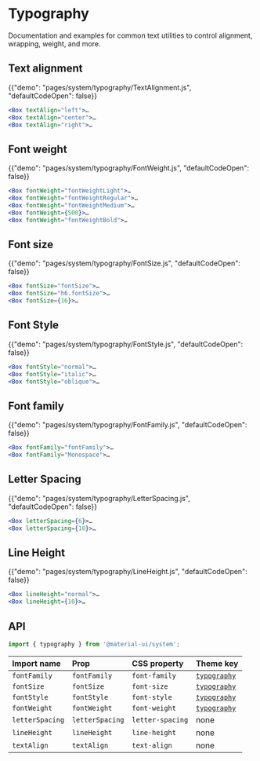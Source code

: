 # Typography

<p class="description">Documentation and examples for common text utilities to control alignment, wrapping, weight, and more.</p>

## Text alignment

{{"demo": "pages/system/typography/TextAlignment.js", "defaultCodeOpen": false}}

```jsx
<Box textAlign="left">…
<Box textAlign="center">…
<Box textAlign="right">…
```

## Font weight

{{"demo": "pages/system/typography/FontWeight.js", "defaultCodeOpen": false}}

```jsx
<Box fontWeight="fontWeightLight">…
<Box fontWeight="fontWeightRegular">…
<Box fontWeight="fontWeightMedium">…
<Box fontWeight={500}>…
<Box fontWeight="fontWeightBold">…
```

## Font size

{{"demo": "pages/system/typography/FontSize.js", "defaultCodeOpen": false}}

```jsx
<Box fontSize="fontSize">…
<Box fontSize="h6.fontSize">…
<Box fontSize={16}>…
```

## Font Style

{{"demo": "pages/system/typography/FontStyle.js", "defaultCodeOpen": false}}

```jsx
<Box fontStyle="normal">…
<Box fontStyle="italic">…
<Box fontStyle="oblique">…
```

## Font family

{{"demo": "pages/system/typography/FontFamily.js", "defaultCodeOpen": false}}

```jsx
<Box fontFamily="fontFamily">…
<Box fontFamily="Monospace">…
```

## Letter Spacing

{{"demo": "pages/system/typography/LetterSpacing.js", "defaultCodeOpen": false}}

```jsx
<Box letterSpacing={6}>…
<Box letterSpacing={10}>…
```

## Line Height

{{"demo": "pages/system/typography/LineHeight.js", "defaultCodeOpen": false}}

```jsx
<Box lineHeight="normal">…
<Box lineHeight={10}>…
```

## API

```js
import { typography } from '@material-ui/system';
```

| Import name | Prop | CSS property | Theme key |
|:------------|:-----|:-------------|:----------|
| `fontFamily` | `fontFamily` | `font-family` | [`typography`](/customization/default-theme/?expend-path=$.typography) |
| `fontSize` | `fontSize` | `font-size` | [`typography`](/customization/default-theme/?expend-path=$.typography) |
| `fontStyle` | `fontStyle` | `font-style` | [`typography`](/customization/default-theme/?expend-path=$.typography) |
| `fontWeight` | `fontWeight` | `font-weight` | [`typography`](/customization/default-theme/?expend-path=$.typography) |
| `letterSpacing` | `letterSpacing` | `letter-spacing` | none |
| `lineHeight` | `lineHeight` | `line-height` | none |
| `textAlign` | `textAlign` | `text-align` | none |
